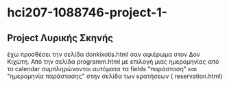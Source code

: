 # hci207-1088746-project-1-

## Project Λυρικής Σκηνής

έχω προσθέσει την σελίδα donkixotis.html  σαν αφιέρωμα στον Δον Κιχώτη.
Από την σελίδα programm.html με επιλογή μιας ημερομηνίας από το calendar συμπληρώνονται αυτόματα τα fields "παράσταση" και "ημερομηνία παράστασης" στην σελίδα των κρατήσεων ( reservation.html)
